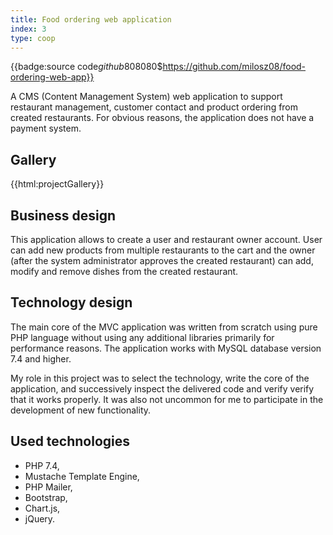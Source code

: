 ```yaml
---
title: Food ordering web application
index: 3
type: coop
---
```


{{badge:source code$github$808080$https://github.com/milosz08/food-ordering-web-app}}

A CMS (Content Management System) web application to support restaurant management, customer contact and product
ordering from created restaurants. For obvious reasons, the application does not have a payment system.

## Gallery

{{html:projectGallery}}

## Business design

This application allows to create a user and restaurant owner account. User can add new products from multiple
restaurants to the cart and the owner (after the system administrator approves the created restaurant) can add, modify
and remove dishes from the created restaurant.

## Technology design

The main core of the MVC application was written from scratch using pure PHP language without using any additional
libraries primarily for performance reasons. The application works with MySQL database version 7.4 and higher.

My role in this project was to select the technology, write the core of the application, and successively inspect the
delivered code and verify verify that it works properly. It was also not uncommon for me to participate in the
development of new functionality.

## Used technologies

- PHP 7.4,
- Mustache Template Engine,
- PHP Mailer,
- Bootstrap,
- Chart.js,
- jQuery.
